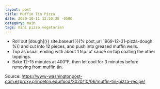 ```yaml
---
layout: post
title: Muffin Tin Pizza
date: 2020-10-11 12:50:28 -0500
category: main
tags: mini pizza vegetarian
---
```

* Roll out [dough]({{ site.baseurl }}{% post_url 1969-12-31-pizza-dough %}) and cut into 12 pieces, and push into greased muffin wells.
* Top as usual, ending with about 1 tsp. of sauce on top coating the other toppings.
* Bake 12-15 minutes at 400°F, then let cool for 3 minutes before removing from muffin tin.

Source: <https://www-washingtonpost-com.ezproxy.princeton.edu/food/2020/10/06/muffin-tin-pizza-recipe/>
